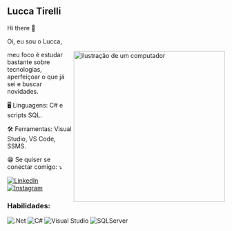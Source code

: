 ## Lucca Tirelli
Hi there 👋

Oi, eu sou o Lucca,

<img src="https://raw.githubusercontent.com/MicaelliMedeiros/micaellimedeiros/master/image/computer-illustration.png" alt="ilustração de um computador" min-width="400px" max-width="350px" width="350px" align="right">

meu foco é estudar bastante sobre tecnologias, aperfeiçoar o que já sei e buscar novidades.
  
🖥️ Linguagens: C# e scripts SQL.

🛠️ Ferramentas: Visual Studio, VS Code, SSMS.

😁 Se quiser se conectar comigo: ⤵️

[![LinkedIn](https://img.shields.io/badge/LinkedIn-0077B5?style=for-the-badge&logo=linkedin&logoColor=white)](https://www.linkedin.com/in/lucca-tirelli/)
[![Instagram](https://img.shields.io/badge/-Instagram-%23E4405F?style=for-the-badge&logo=instagram&logoColor=white)](https://www.instagram.com/luccatirelli/)
</p>

### Habilidades:
![.Net](https://img.shields.io/badge/.NET-5C2D91?style=for-the-badge&logo=.net&logoColor=white)
![C#](https://img.shields.io/badge/c%23-%23239120.svg?style=for-the-badge&logo=csharp&logoColor=white)
![Visual Studio](https://img.shields.io/badge/Visual%20Studio-5C2D91.svg?style=for-the-badge&logo=visual-studio&logoColor=white)
![SQLServer](https://img.shields.io/badge/Microsoft%20SQL%20Server-B59A30?style=for-the-badge&logo=Microsoft%20sql%20server&logoColor=white)
